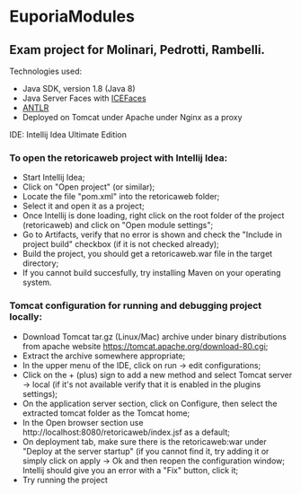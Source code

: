 # EuporiaModules
## Exam project for Molinari, Pedrotti, Rambelli.

Technologies used:
* Java SDK, version 1.8 (Java 8)
* Java Server Faces with [ICEFaces](http://www.icesoft.org/java/home.jsf)
* [ANTLR](http://www.antlr.org/) 
* Deployed on Tomcat under Apache under Nginx as a proxy

IDE:
Intellij Idea Ultimate Edition


### To open the retoricaweb project with Intellij Idea:
* Start Intellij Idea;
* Click on "Open project" (or similar);
* Locate the file "pom.xml" into the retoricaweb folder;
* Select it and open it as a project;
* Once Intellij is done loading, right click on the root folder of the project (retoricaweb) and click on "Open module settings";
* Go to Artifacts, verify that no error is shown and check the "Include in project build" checkbox (if it is not checked already);
* Build the project, you should get a retoricaweb.war file in the target directory;
* If you cannot build succesfully, try installing Maven on your operating system.

### Tomcat configuration for running and debugging project locally:
* Download Tomcat tar.gz (Linux/Mac) archive under binary distributions from apache website https://tomcat.apache.org/download-80.cgi;
* Extract the archive somewhere appropriate;
* In the upper menu of the IDE, click on run -> edit configurations;
* Click on the + (plus) sign to add a new method and select Tomcat server -> local (if it's not available verify that it is enabled in the plugins settings);
* On the application server section, click on Configure, then select the extracted tomcat folder as the Tomcat home;
* In the Open browser section use http://localhost:8080/retoricaweb/index.jsf as a default;
* On deployment tab, make sure there is the retoricaweb:war under "Deploy at the server startup" (if you cannot find it, try adding it or simply click on apply -> Ok and then reopen the configuration window; Intellij should give you an error with a "Fix" button, click it;
* Try running the project


